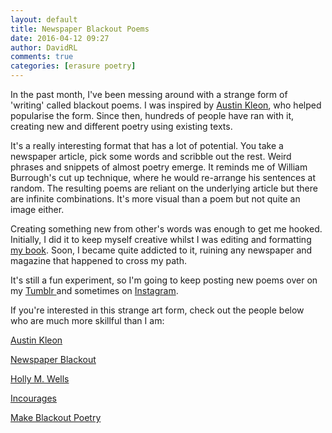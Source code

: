 ```yaml
---  
layout: default  
title: Newspaper Blackout Poems  
date: 2016-04-12 09:27  
author: DavidRL  
comments: true  
categories: [erasure poetry]  
---  
```

In the past month, I've been messing around with a strange form of 'writing' called blackout poems. I was inspired by <a href="http://austinkleon.com/newspaperblackout/">Austin Kleon</a>, who helped popularise the form. Since then, hundreds of people have ran with it, creating new and different poetry using existing texts.  

It's a really interesting format that has a lot of potential. You take a newspaper article, pick some words and scribble out the rest. Weird phrases and snippets of almost poetry emerge. It reminds me of William Burrough's cut up technique, where he would re-arrange his sentences at random. The resulting poems are reliant on the underlying article but there are infinite combinations. It's more visual than a poem but not quite an image either.  
<!--more-->  

Creating something new from other's words was enough to get me hooked. Initially, I did it to keep myself creative whilst I was editing and formatting <a href="/amberstars/">my book</a>. Soon, I became quite addicted to it, ruining any newspaper and magazine that happened to cross my path.

It's still a fun experiment, so I'm going to keep posting new poems over on my <a href="http://binary-ephemera.tumblr.com/">Tumblr </a>and sometimes on <a href="https://www.instagram.com/davidralphlewis/">Instagram</a>.  

If you're interested in this strange art form, check out the people below who are much more skillful than I am:  

<a href="http://austinkleon.com/">Austin Kleon</a>  

<a href="http://newspaperblackout.com/">Newspaper Blackout</a>  

<a href="http://hollymwells.tumblr.com/">Holly M. Wells</a>  

<a href="http://incourages.tumblr.com/" >Incourages</a>  

<a href="http://makeblackoutpoetry.tumblr.com/">Make Blackout Poetry</a>  
